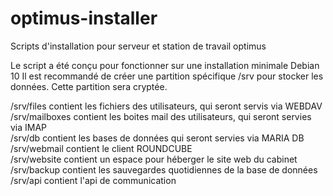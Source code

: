 # optimus-installer
Scripts d'installation pour serveur et station de travail optimus

Le script a été conçu pour fonctionner sur une installation minimale Debian 10
Il est recommandé de créer une partition spécifique /srv pour stocker les données.
Cette partition sera cryptée.

/srv/files contient les fichiers des utilisateurs, qui seront servis via WEBDAV<br/>
/srv/mailboxes contient les boites mail des utilisateurs, qui seront servies via IMAP<br/>
/srv/db contient les bases de données qui seront servies via MARIA DB<br/>
/srv/webmail contient le client ROUNDCUBE<br/>
/srv/website contient un espace pour héberger le site web du cabinet<br/>
/srv/backup contient les sauvegardes quotidiennes de la base de données<br/>
/srv/api contient l'api de communication<br/>
